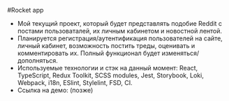#Rocket app
* Мой текущий проект, который будет представлять подобие Reddit с постами пользоваталей, их личным кабинетом и новостной лентой.
* Планируется регистрация/аутентификация пользователей на сайте, личный кабинет, возможность постить треды, оценивать и комментировать их. Полный функционал будет изменяться/дополняться.
* Используемые технологии и стэк на данный момент: React, TypeScript, Redux Toolkit, SCSS modules, Jest, Storybook, Loki, Webpack, i18n, ESlint, Stylelint, FSD, CI.
* Ссылка на демо: (позже)
